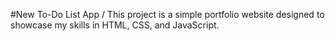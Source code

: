 #New To-Do List App
/
This project is a simple portfolio website designed to showcase my skills in HTML, CSS, and JavaScript. 



